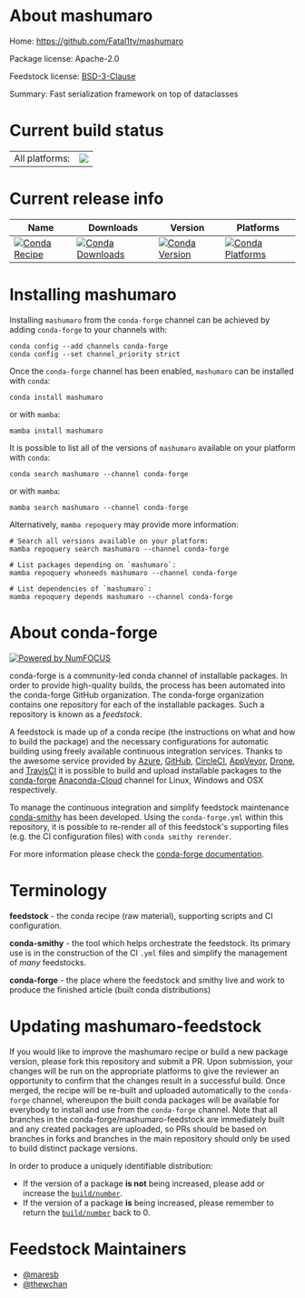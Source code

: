 About mashumaro
===============

Home: https://github.com/Fatal1ty/mashumaro

Package license: Apache-2.0

Feedstock license: [BSD-3-Clause](https://github.com/conda-forge/mashumaro-feedstock/blob/main/LICENSE.txt)

Summary: Fast serialization framework on top of dataclasses

Current build status
====================


<table><tr><td>All platforms:</td>
    <td>
      <a href="https://dev.azure.com/conda-forge/feedstock-builds/_build/latest?definitionId=14224&branchName=main">
        <img src="https://dev.azure.com/conda-forge/feedstock-builds/_apis/build/status/mashumaro-feedstock?branchName=main">
      </a>
    </td>
  </tr>
</table>

Current release info
====================

| Name | Downloads | Version | Platforms |
| --- | --- | --- | --- |
| [![Conda Recipe](https://img.shields.io/badge/recipe-mashumaro-green.svg)](https://anaconda.org/conda-forge/mashumaro) | [![Conda Downloads](https://img.shields.io/conda/dn/conda-forge/mashumaro.svg)](https://anaconda.org/conda-forge/mashumaro) | [![Conda Version](https://img.shields.io/conda/vn/conda-forge/mashumaro.svg)](https://anaconda.org/conda-forge/mashumaro) | [![Conda Platforms](https://img.shields.io/conda/pn/conda-forge/mashumaro.svg)](https://anaconda.org/conda-forge/mashumaro) |

Installing mashumaro
====================

Installing `mashumaro` from the `conda-forge` channel can be achieved by adding `conda-forge` to your channels with:

```
conda config --add channels conda-forge
conda config --set channel_priority strict
```

Once the `conda-forge` channel has been enabled, `mashumaro` can be installed with `conda`:

```
conda install mashumaro
```

or with `mamba`:

```
mamba install mashumaro
```

It is possible to list all of the versions of `mashumaro` available on your platform with `conda`:

```
conda search mashumaro --channel conda-forge
```

or with `mamba`:

```
mamba search mashumaro --channel conda-forge
```

Alternatively, `mamba repoquery` may provide more information:

```
# Search all versions available on your platform:
mamba repoquery search mashumaro --channel conda-forge

# List packages depending on `mashumaro`:
mamba repoquery whoneeds mashumaro --channel conda-forge

# List dependencies of `mashumaro`:
mamba repoquery depends mashumaro --channel conda-forge
```


About conda-forge
=================

[![Powered by
NumFOCUS](https://img.shields.io/badge/powered%20by-NumFOCUS-orange.svg?style=flat&colorA=E1523D&colorB=007D8A)](https://numfocus.org)

conda-forge is a community-led conda channel of installable packages.
In order to provide high-quality builds, the process has been automated into the
conda-forge GitHub organization. The conda-forge organization contains one repository
for each of the installable packages. Such a repository is known as a *feedstock*.

A feedstock is made up of a conda recipe (the instructions on what and how to build
the package) and the necessary configurations for automatic building using freely
available continuous integration services. Thanks to the awesome service provided by
[Azure](https://azure.microsoft.com/en-us/services/devops/), [GitHub](https://github.com/),
[CircleCI](https://circleci.com/), [AppVeyor](https://www.appveyor.com/),
[Drone](https://cloud.drone.io/welcome), and [TravisCI](https://travis-ci.com/)
it is possible to build and upload installable packages to the
[conda-forge](https://anaconda.org/conda-forge) [Anaconda-Cloud](https://anaconda.org/)
channel for Linux, Windows and OSX respectively.

To manage the continuous integration and simplify feedstock maintenance
[conda-smithy](https://github.com/conda-forge/conda-smithy) has been developed.
Using the ``conda-forge.yml`` within this repository, it is possible to re-render all of
this feedstock's supporting files (e.g. the CI configuration files) with ``conda smithy rerender``.

For more information please check the [conda-forge documentation](https://conda-forge.org/docs/).

Terminology
===========

**feedstock** - the conda recipe (raw material), supporting scripts and CI configuration.

**conda-smithy** - the tool which helps orchestrate the feedstock.
                   Its primary use is in the construction of the CI ``.yml`` files
                   and simplify the management of *many* feedstocks.

**conda-forge** - the place where the feedstock and smithy live and work to
                  produce the finished article (built conda distributions)


Updating mashumaro-feedstock
============================

If you would like to improve the mashumaro recipe or build a new
package version, please fork this repository and submit a PR. Upon submission,
your changes will be run on the appropriate platforms to give the reviewer an
opportunity to confirm that the changes result in a successful build. Once
merged, the recipe will be re-built and uploaded automatically to the
`conda-forge` channel, whereupon the built conda packages will be available for
everybody to install and use from the `conda-forge` channel.
Note that all branches in the conda-forge/mashumaro-feedstock are
immediately built and any created packages are uploaded, so PRs should be based
on branches in forks and branches in the main repository should only be used to
build distinct package versions.

In order to produce a uniquely identifiable distribution:
 * If the version of a package **is not** being increased, please add or increase
   the [``build/number``](https://docs.conda.io/projects/conda-build/en/latest/resources/define-metadata.html#build-number-and-string).
 * If the version of a package **is** being increased, please remember to return
   the [``build/number``](https://docs.conda.io/projects/conda-build/en/latest/resources/define-metadata.html#build-number-and-string)
   back to 0.

Feedstock Maintainers
=====================

* [@maresb](https://github.com/maresb/)
* [@thewchan](https://github.com/thewchan/)

